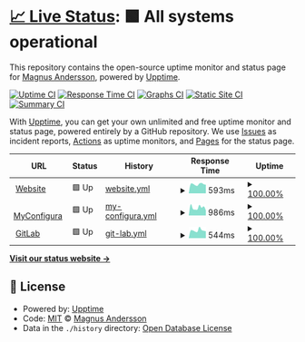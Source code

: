 # [📈 Live Status](https://upptime.configura.com): <!--live status--> **🟩 All systems operational**

This repository contains the open-source uptime monitor and status page for [Magnus Andersson](https://upptime.configura.com), powered by [Upptime](https://github.com/upptime/upptime).

[![Uptime CI](https://github.com/vb4life/test/workflows/Uptime%20CI/badge.svg)](https://github.com/upptime/upptime/actions?query=workflow%3A%22Uptime+CI%22)
[![Response Time CI](https://github.com/vb4life/test/workflows/Response%20Time%20CI/badge.svg)](https://github.com/upptime/upptime/actions?query=workflow%3A%22Response+Time+CI%22)
[![Graphs CI](https://github.com/vb4life/test/workflows/Graphs%20CI/badge.svg)](https://github.com/upptime/upptime/actions?query=workflow%3A%22Graphs+CI%22)
[![Static Site CI](https://github.com/vb4life/test/workflows/Static%20Site%20CI/badge.svg)](https://github.com/upptime/upptime/actions?query=workflow%3A%22Static+Site+CI%22)
[![Summary CI](https://github.com/vb4life/test/workflows/Summary%20CI/badge.svg)](https://github.com/upptime/upptime/actions?query=workflow%3A%22Summary+CI%22)

With [Upptime](https://upptime.js.org), you can get your own unlimited and free uptime monitor and status page, powered entirely by a GitHub repository. We use [Issues](https://github.com/vb4life/test/issues) as incident reports, [Actions](https://github.com/vb4life/test/actions) as uptime monitors, and [Pages](https://upptime.configura.com) for the status page.

<!--start: status pages-->
<!-- This summary is generated by Upptime (https://github.com/upptime/upptime) -->
<!-- Do not edit this manually, your changes will be overwritten -->
<!-- prettier-ignore -->
| URL | Status | History | Response Time | Uptime |
| --- | ------ | ------- | ------------- | ------ |
| <img alt="" src="https://favicons.githubusercontent.com/www.configura.com" height="13"> [Website](https://www.configura.com/) | 🟩 Up | [website.yml](https://github.com/vb4life/test/commits/HEAD/history/website.yml) | <details><summary><img alt="Response time graph" src="./graphs/website/response-time-week.png" height="20"> 593ms</summary><br><a href="https://upptime.configura.com/history/website"><img alt="Response time 593" src="https://img.shields.io/endpoint?url=https%3A%2F%2Fraw.githubusercontent.com%2Fvb4life%2Ftest%2FHEAD%2Fapi%2Fwebsite%2Fresponse-time.json"></a><br><a href="https://upptime.configura.com/history/website"><img alt="24-hour response time 593" src="https://img.shields.io/endpoint?url=https%3A%2F%2Fraw.githubusercontent.com%2Fvb4life%2Ftest%2FHEAD%2Fapi%2Fwebsite%2Fresponse-time-day.json"></a><br><a href="https://upptime.configura.com/history/website"><img alt="7-day response time 593" src="https://img.shields.io/endpoint?url=https%3A%2F%2Fraw.githubusercontent.com%2Fvb4life%2Ftest%2FHEAD%2Fapi%2Fwebsite%2Fresponse-time-week.json"></a><br><a href="https://upptime.configura.com/history/website"><img alt="30-day response time 593" src="https://img.shields.io/endpoint?url=https%3A%2F%2Fraw.githubusercontent.com%2Fvb4life%2Ftest%2FHEAD%2Fapi%2Fwebsite%2Fresponse-time-month.json"></a><br><a href="https://upptime.configura.com/history/website"><img alt="1-year response time 593" src="https://img.shields.io/endpoint?url=https%3A%2F%2Fraw.githubusercontent.com%2Fvb4life%2Ftest%2FHEAD%2Fapi%2Fwebsite%2Fresponse-time-year.json"></a></details> | <details><summary><a href="https://upptime.configura.com/history/website">100.00%</a></summary><a href="https://upptime.configura.com/history/website"><img alt="All-time uptime 100.00%" src="https://img.shields.io/endpoint?url=https%3A%2F%2Fraw.githubusercontent.com%2Fvb4life%2Ftest%2FHEAD%2Fapi%2Fwebsite%2Fuptime.json"></a><br><a href="https://upptime.configura.com/history/website"><img alt="24-hour uptime 100.00%" src="https://img.shields.io/endpoint?url=https%3A%2F%2Fraw.githubusercontent.com%2Fvb4life%2Ftest%2FHEAD%2Fapi%2Fwebsite%2Fuptime-day.json"></a><br><a href="https://upptime.configura.com/history/website"><img alt="7-day uptime 100.00%" src="https://img.shields.io/endpoint?url=https%3A%2F%2Fraw.githubusercontent.com%2Fvb4life%2Ftest%2FHEAD%2Fapi%2Fwebsite%2Fuptime-week.json"></a><br><a href="https://upptime.configura.com/history/website"><img alt="30-day uptime 100.00%" src="https://img.shields.io/endpoint?url=https%3A%2F%2Fraw.githubusercontent.com%2Fvb4life%2Ftest%2FHEAD%2Fapi%2Fwebsite%2Fuptime-month.json"></a><br><a href="https://upptime.configura.com/history/website"><img alt="1-year uptime 100.00%" src="https://img.shields.io/endpoint?url=https%3A%2F%2Fraw.githubusercontent.com%2Fvb4life%2Ftest%2FHEAD%2Fapi%2Fwebsite%2Fuptime-year.json"></a></details>
| <img alt="" src="https://favicons.githubusercontent.com/my.configura.com" height="13"> [MyConfigura](https://my.configura.com/index.pl?page=login) | 🟩 Up | [my-configura.yml](https://github.com/vb4life/test/commits/HEAD/history/my-configura.yml) | <details><summary><img alt="Response time graph" src="./graphs/my-configura/response-time-week.png" height="20"> 986ms</summary><br><a href="https://upptime.configura.com/history/my-configura"><img alt="Response time 986" src="https://img.shields.io/endpoint?url=https%3A%2F%2Fraw.githubusercontent.com%2Fvb4life%2Ftest%2FHEAD%2Fapi%2Fmy-configura%2Fresponse-time.json"></a><br><a href="https://upptime.configura.com/history/my-configura"><img alt="24-hour response time 986" src="https://img.shields.io/endpoint?url=https%3A%2F%2Fraw.githubusercontent.com%2Fvb4life%2Ftest%2FHEAD%2Fapi%2Fmy-configura%2Fresponse-time-day.json"></a><br><a href="https://upptime.configura.com/history/my-configura"><img alt="7-day response time 986" src="https://img.shields.io/endpoint?url=https%3A%2F%2Fraw.githubusercontent.com%2Fvb4life%2Ftest%2FHEAD%2Fapi%2Fmy-configura%2Fresponse-time-week.json"></a><br><a href="https://upptime.configura.com/history/my-configura"><img alt="30-day response time 986" src="https://img.shields.io/endpoint?url=https%3A%2F%2Fraw.githubusercontent.com%2Fvb4life%2Ftest%2FHEAD%2Fapi%2Fmy-configura%2Fresponse-time-month.json"></a><br><a href="https://upptime.configura.com/history/my-configura"><img alt="1-year response time 986" src="https://img.shields.io/endpoint?url=https%3A%2F%2Fraw.githubusercontent.com%2Fvb4life%2Ftest%2FHEAD%2Fapi%2Fmy-configura%2Fresponse-time-year.json"></a></details> | <details><summary><a href="https://upptime.configura.com/history/my-configura">100.00%</a></summary><a href="https://upptime.configura.com/history/my-configura"><img alt="All-time uptime 100.00%" src="https://img.shields.io/endpoint?url=https%3A%2F%2Fraw.githubusercontent.com%2Fvb4life%2Ftest%2FHEAD%2Fapi%2Fmy-configura%2Fuptime.json"></a><br><a href="https://upptime.configura.com/history/my-configura"><img alt="24-hour uptime 100.00%" src="https://img.shields.io/endpoint?url=https%3A%2F%2Fraw.githubusercontent.com%2Fvb4life%2Ftest%2FHEAD%2Fapi%2Fmy-configura%2Fuptime-day.json"></a><br><a href="https://upptime.configura.com/history/my-configura"><img alt="7-day uptime 100.00%" src="https://img.shields.io/endpoint?url=https%3A%2F%2Fraw.githubusercontent.com%2Fvb4life%2Ftest%2FHEAD%2Fapi%2Fmy-configura%2Fuptime-week.json"></a><br><a href="https://upptime.configura.com/history/my-configura"><img alt="30-day uptime 100.00%" src="https://img.shields.io/endpoint?url=https%3A%2F%2Fraw.githubusercontent.com%2Fvb4life%2Ftest%2FHEAD%2Fapi%2Fmy-configura%2Fuptime-month.json"></a><br><a href="https://upptime.configura.com/history/my-configura"><img alt="1-year uptime 100.00%" src="https://img.shields.io/endpoint?url=https%3A%2F%2Fraw.githubusercontent.com%2Fvb4life%2Ftest%2FHEAD%2Fapi%2Fmy-configura%2Fuptime-year.json"></a></details>
| <img alt="" src="https://favicons.githubusercontent.com/git.configura.com" height="13"> [GitLab](https://git.configura.com/users/sign_in) | 🟩 Up | [git-lab.yml](https://github.com/vb4life/test/commits/HEAD/history/git-lab.yml) | <details><summary><img alt="Response time graph" src="./graphs/git-lab/response-time-week.png" height="20"> 544ms</summary><br><a href="https://upptime.configura.com/history/git-lab"><img alt="Response time 544" src="https://img.shields.io/endpoint?url=https%3A%2F%2Fraw.githubusercontent.com%2Fvb4life%2Ftest%2FHEAD%2Fapi%2Fgit-lab%2Fresponse-time.json"></a><br><a href="https://upptime.configura.com/history/git-lab"><img alt="24-hour response time 544" src="https://img.shields.io/endpoint?url=https%3A%2F%2Fraw.githubusercontent.com%2Fvb4life%2Ftest%2FHEAD%2Fapi%2Fgit-lab%2Fresponse-time-day.json"></a><br><a href="https://upptime.configura.com/history/git-lab"><img alt="7-day response time 544" src="https://img.shields.io/endpoint?url=https%3A%2F%2Fraw.githubusercontent.com%2Fvb4life%2Ftest%2FHEAD%2Fapi%2Fgit-lab%2Fresponse-time-week.json"></a><br><a href="https://upptime.configura.com/history/git-lab"><img alt="30-day response time 544" src="https://img.shields.io/endpoint?url=https%3A%2F%2Fraw.githubusercontent.com%2Fvb4life%2Ftest%2FHEAD%2Fapi%2Fgit-lab%2Fresponse-time-month.json"></a><br><a href="https://upptime.configura.com/history/git-lab"><img alt="1-year response time 544" src="https://img.shields.io/endpoint?url=https%3A%2F%2Fraw.githubusercontent.com%2Fvb4life%2Ftest%2FHEAD%2Fapi%2Fgit-lab%2Fresponse-time-year.json"></a></details> | <details><summary><a href="https://upptime.configura.com/history/git-lab">100.00%</a></summary><a href="https://upptime.configura.com/history/git-lab"><img alt="All-time uptime 100.00%" src="https://img.shields.io/endpoint?url=https%3A%2F%2Fraw.githubusercontent.com%2Fvb4life%2Ftest%2FHEAD%2Fapi%2Fgit-lab%2Fuptime.json"></a><br><a href="https://upptime.configura.com/history/git-lab"><img alt="24-hour uptime 100.00%" src="https://img.shields.io/endpoint?url=https%3A%2F%2Fraw.githubusercontent.com%2Fvb4life%2Ftest%2FHEAD%2Fapi%2Fgit-lab%2Fuptime-day.json"></a><br><a href="https://upptime.configura.com/history/git-lab"><img alt="7-day uptime 100.00%" src="https://img.shields.io/endpoint?url=https%3A%2F%2Fraw.githubusercontent.com%2Fvb4life%2Ftest%2FHEAD%2Fapi%2Fgit-lab%2Fuptime-week.json"></a><br><a href="https://upptime.configura.com/history/git-lab"><img alt="30-day uptime 100.00%" src="https://img.shields.io/endpoint?url=https%3A%2F%2Fraw.githubusercontent.com%2Fvb4life%2Ftest%2FHEAD%2Fapi%2Fgit-lab%2Fuptime-month.json"></a><br><a href="https://upptime.configura.com/history/git-lab"><img alt="1-year uptime 100.00%" src="https://img.shields.io/endpoint?url=https%3A%2F%2Fraw.githubusercontent.com%2Fvb4life%2Ftest%2FHEAD%2Fapi%2Fgit-lab%2Fuptime-year.json"></a></details>

<!--end: status pages-->

[**Visit our status website →**](https://upptime.configura.com)

## 📄 License

- Powered by: [Upptime](https://github.com/upptime/upptime)
- Code: [MIT](./LICENSE) © [Magnus Andersson](https://upptime.configura.com)
- Data in the `./history` directory: [Open Database License](https://opendatacommons.org/licenses/odbl/1-0/)
